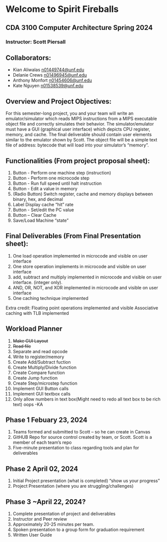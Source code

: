 # Welcome to Spirit Fireballs
## CDA 3100 Computer Architecture Spring 2024
### Instructor: Scott Piersall

## Collaborators: 
* Kian Aliwalas      n01449744@unf.edu
* Delanie Crews      n01496945@unf.edu
* Anthony Monfort    n01454606@unf.edu
* Kate Nguyen        n01538539@unf.edu

## Overview and Project Objectives:
For this semester-long project, you and your team will write an emulator/simulator which reads MIPS instructions from a MIPS executable object file and correctly simulates their behavior. The simulator/emulator must have a GUI (graphical user interface) which depicts CPU register, memory, and cache. The final deliverable should contain user elements similar to the emulator shown by Scott.
The object file will be a simple text file of address: bytecode that will load into your simulator’s “memory”. 


## Functionalities (From project proposal sheet):
1.	Button - Perform one machine step (instruction)
2.	Button - Perform one microcode step
3.	Button - Run full speed until halt instruction
4.	Button - Edit a value in memory
5.	(Radio Button) Switch register, cache and memory displays between binary, hex, and decimal
6.	Label Display cache “hit” rate
7.	Button - Set/edit the PC value
8.	Button – Clear Cache
9.	Save/Load Machine “state”

## Final Deliverables (From Final Presentation sheet):
1. One load operation implemented in microcode and visible on user interface
2. One store operation implements in microcode and visible on user interface
3. add, subtract and multiply implemented in microcode and visible on user interface. (integer only). 
4. AND, OR, NOT, and XOR implemented in microcode and visible on user interface
5. One caching technique implemented

Extra credit:
Floating point operations implemented and visible
Associative caching with TLB implemented

## Workload Planner
1. ~~Make GUI Layout~~ 
2. ~~Read file~~
3. Separate and read opcode
4. Write to register/memory
5. Create Add/Subtract fuction
6. Create Multiply/Divide function
7. Create Compare function
8. Create Jump function
9. Create Step/microstep function
11. Implement GUI Button calls
12. Implement GUI textbox calls
13. Only allow numbers in text box(Might need to redo all text box to be rich text) oops -KA


## Phase 1 Febuary 23, 2024
1.	Teams formed and submitted to Scott – so he can create in Canvas
2.	GitHUB Repo for source control created by team, or Scott. Scott is a member of each team’s repo
3.	Five-minute presentation to class regarding tools and plan for deliverables

## Phase 2 April 02, 2024
1.	Initial Project presentation (what is completed) “show us your progress”
2.	Project Presentation (where you are struggling/challenges)

## Phase 3 ~April 22, 2024?
1.	Complete presentation of project and deliverables
2.	Instructor and Peer review
3.	Approximately 20-25 minutes per team.
4.	Spoken presentation to a group form for graduation requirement
5.	Written User Guide
